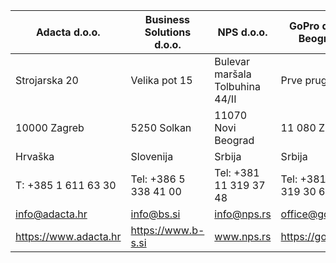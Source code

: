 Adacta d.o.o.|Business Solutions d.o.o.|​NPS d.o.o.|​GoPro d.o.o. Beograd
-------------|-------------------------|----------|--------------------
Strojarska 20|Velika pot 15|Bulevar maršala Tolbuhina 44/II|Prve pruge 27c
10000 Zagreb|5250 Solkan|11070 Novi Beograd|11 080 Zemun
Hrvaška|Slovenija|Srbija|Srbija
T: +385 1 611 63 30|Tel: +386 5 338 41 00| Tel: +381 11 319 37 48|Tel: +381 11 319 30 69
info@adacta.hr|info@bs.si|info@nps.rs|office@gopro.rs
https://www.adacta.hr|https://www.b-s.si|www.nps.rs|https://gopro.rs

